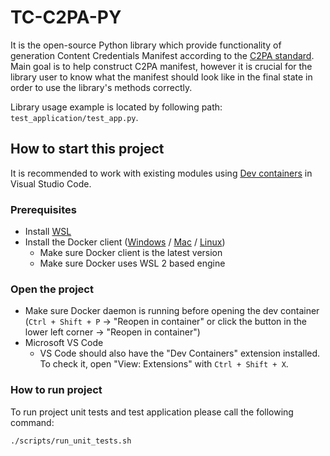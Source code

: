 # TC-C2PA-PY
It is the open-source Python library which provide functionality of generation Content Credentials Manifest according to the [C2PA standard](https://c2pa.org/).   
Main goal is to help construct C2PA manifest, however it is crucial for the library user to know what the manifest should look like in the final state in order to use the library's methods correctly. 

Library usage example is located by following path: `test_application/test_app.py`.

## How to start this project

It is recommended to work with existing modules using [Dev containers](https://code.visualstudio.com/docs/devcontainers/containers) in Visual Studio Code.

### Prerequisites

- Install [WSL](https://ubuntu.com/desktop/wsl) 
- Install the Docker client ([Windows](https://docs.docker.com/desktop/setup/install/windows-install/) / [Mac](https://docs.docker.com/desktop/setup/install/mac-install/) / [Linux](https://docs.docker.com/desktop/setup/install/linux-install/)) 
  - Make sure Docker client is the latest version
  - Make sure Docker uses WSL 2 based engine

### Open the project

- Make sure Docker daemon is running before opening the dev container (`Ctrl + Shift + P` -> "Reopen in container" or click the button in the lower left corner -> "Reopen in container")
- Microsoft VS Code
  - VS Code should also have the "Dev Containers" extension installed. To check it, open "View: Extensions" with `Ctrl + Shift + X`.


### How to run project

To run project unit tests and test application please call the following command:
```
./scripts/run_unit_tests.sh
```
